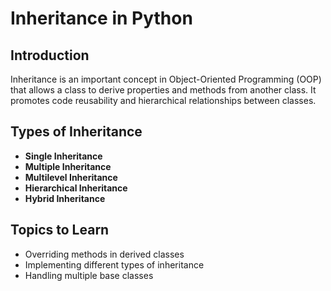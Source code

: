 # Inheritance in Python

## Introduction
Inheritance is an important concept in Object-Oriented Programming (OOP) that allows a class to derive properties and methods from another class. It promotes code reusability and hierarchical relationships between classes.

## Types of Inheritance
- **Single Inheritance**  
- **Multiple Inheritance**  
- **Multilevel Inheritance**  
- **Hierarchical Inheritance**  
- **Hybrid Inheritance**  

## Topics to Learn
- Overriding methods in derived classes  
- Implementing different types of inheritance 
- Handling multiple base classes  

